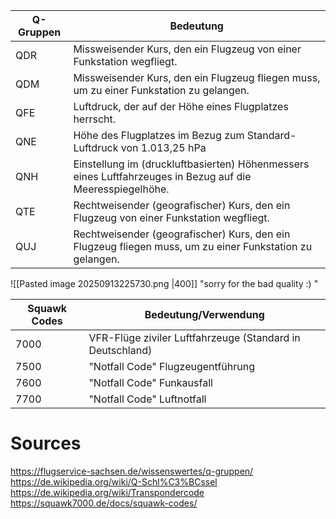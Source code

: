 
| Q-Gruppen | Bedeutung                                                                                                 |
| --------- | --------------------------------------------------------------------------------------------------------- |
| QDR       | Missweisender Kurs, den ein Flugzeug von einer Funkstation wegfliegt.                                     |
| QDM       | Missweisender Kurs, den ein Flugzeug fliegen muss, um zu einer Funkstation zu gelangen.                   |
| QFE       | Luftdruck, der auf der Höhe eines Flugplatzes herrscht.                                                   |
| QNE       | Höhe des Flugplatzes im Bezug zum Standard-Luftdruck von 1.013,25 hPa                                     |
| QNH       | Einstellung im (druckluftbasierten) Höhenmessers eines Luftfahrzeuges in Bezug auf die Meeresspiegelhöhe. |
| QTE       | Rechtweisender (geografischer) Kurs, den ein Flugzeug von einer Funkstation wegfliegt.                    |
| QUJ       | Rechtweisender (geografischer) Kurs, den ein Flugzeug fliegen muss, um zu einer Funkstation zu gelangen.  |

![[Pasted image 20250913225730.png |400]]
"sorry for the bad quality :) "

| Squawk Codes | Bedeutung/Verwendung                                      |
| ------------ | --------------------------------------------------------- |
| 7000         | VFR-Flüge ziviler Luftfahrzeuge (Standard in Deutschland) |
| 7500         | "Notfall Code" Flugzeugentführung                         |
| 7600         | "Notfall Code" Funkausfall                                |
| 7700         | "Notfall Code" Luftnotfall                                |

# Sources
https://flugservice-sachsen.de/wissenswertes/q-gruppen/
https://de.wikipedia.org/wiki/Q-Schl%C3%BCssel
https://de.wikipedia.org/wiki/Transpondercode
https://squawk7000.de/docs/squawk-codes/
